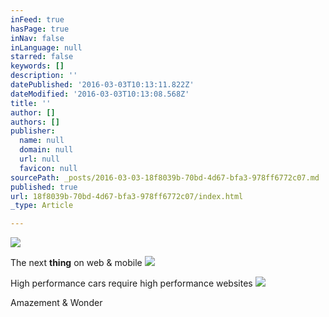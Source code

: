 ```yaml
---
inFeed: true
hasPage: true
inNav: false
inLanguage: null
starred: false
keywords: []
description: ''
datePublished: '2016-03-03T10:13:11.822Z'
dateModified: '2016-03-03T10:13:08.568Z'
title: ''
author: []
authors: []
publisher:
  name: null
  domain: null
  url: null
  favicon: null
sourcePath: _posts/2016-03-03-18f8039b-70bd-4d67-bfa3-978ff6772c07.md
published: true
url: 18f8039b-70bd-4d67-bfa3-978ff6772c07/index.html
_type: Article

---
```

![](https://the-grid-user-content.s3-us-west-2.amazonaws.com/04bc980d-e27b-4365-9aa9-8e843590d202.jpg)

The next **thing** on web & mobile
![](https://the-grid-user-content.s3-us-west-2.amazonaws.com/ff503aba-da23-468d-84d6-00befb1a6bf1.jpg)

High performance cars require high performance websites
![](https://the-grid-user-content.s3-us-west-2.amazonaws.com/7251ae65-6bd3-4e6e-a031-f80d7ddf0dcf.jpg)

Amazement & Wonder